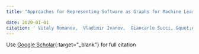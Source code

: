 ```yaml
---
title: "Approaches for Representing Software as Graphs for Machine Learning Applications"

date: 2020-01-01
citation: ' Vitaly Romanov,  Vladimir Ivanov,  Giancarlo Succi, &quot;Approaches for Representing Software as Graphs for Machine Learning Applications.&quot;, 2020.'
---
```

Use [Google Scholar](https://scholar.google.com/scholar?q=Approaches+for+Representing+Software+as+Graphs+for+Machine+Learning+Applications){:target="_blank"} for full citation